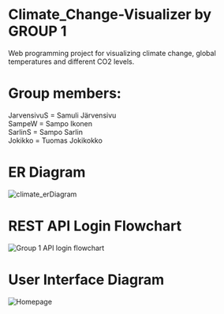 # Climate_Change-Visualizer by GROUP 1
Web programming project for visualizing climate change, global temperatures and different CO2 levels.

# Group members:
JarvensivuS = Samuli Järvensivu\
SampeW = Sampo Ikonen\
SarlinS = Sampo Sarlin\
Jokikko = Tuomas Jokikokko

# ER Diagram
![climate_erDiagram](https://user-images.githubusercontent.com/112642328/225545219-4fbad87c-b05c-42c8-8c88-eb541b8db86d.png)

# REST API Login Flowchart
![Group 1 API login flowchart](https://user-images.githubusercontent.com/47556122/224998874-51fa6ecd-5db2-47ad-8d2f-4c35bccdccea.png)

# User Interface Diagram
![Homepage](https://user-images.githubusercontent.com/47556122/224926141-3f571d31-6522-49dd-9c1a-a41bc3b51d60.png)
